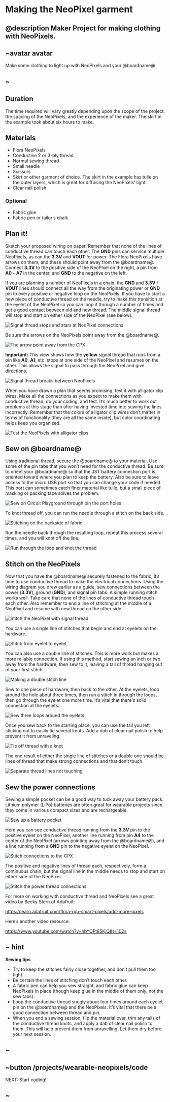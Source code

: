 # Making the NeoPixel garment

## @description Maker Project for making clothing with NeoPixels.

## ~avatar avatar

Make some clothing to light up with NeoPixels and your @boardname@

## ~
## Duration

The time required will vary greatly depending upon the scope of the project, the spacing of the NeoPixels, and the experience of the maker. The skirt in the example took about six hours to make.

## Materials 

* Flora NeoPixels
* Conductive 2 or 3-ply thread
* Normal sewing thread 
* Small needle
* Scissors
* Skirt or other garment of choice. The skirt in the example has tulle on the outer layers, which is great for diffusing the NeoPixels’ light.
* Clear nail polish

### Optional

* Fabric glue
* Fabric pen or tailor’s chalk

## Plan it!

Sketch your proposed wiring on paper. Remember that none of the lines of conductive thread can touch each other. The **GND** pins can service multiple NeoPixels, as can the **3.3V** and **VOUT** for power. The Flora NeoPixels have arrows on them, and these should point away from the @boardname@. Connect **3.3V** to the positive side of the NeoPixel on the right, a pin from **A0** - **A7** in the center, and **GND** to the negative on the left. 

If you are planning a number of NeoPixels in a chain, the **GND** and **3.3V** / **VOUT** lines should connect all the way from the originating power or **GND** pin to every positive or negative loop on the NeoPixels. If you have to start a new piece of conductive thread on the needle, try to make this transition at the eyelet of the NeoPixel so you can loop it through a number of times and get a good contact between old and new thread. The middle signal thread will stop and start on either side of the NeoPixel (see below). 

![Signal thread stops and stars at NeoPixel connections](/static/cp/projects/wearable-neopixels/middle-signal-thread.jpg)

Be sure the arrows on the NeoPixels point away from the @boardname@. 

![The arrow point away from the CPX](/static/cp/projects/wearable-neopixels/point-arrows-away.jpg)

**Important:** This view shows how the **yellow** signal thread that runs from a pin like **A0**, **A1**, etc. stops at one side of the NeoPixel and resumes on the other. This allows the signal to pass through the NeoPixel and give directions. 

![Signal thread breaks between NeoPixels](/static/cp/projects/wearable-neopixels/signal-thread-chain.jpg)

When you have drawn a plan that seems promising, test it with alligator clip wires. Make all the connections as you expect to make them with conductive thread, do your coding, and test. It’s much better to work out problems at this stage than after having invested time into sewing the lines incorrectly. Remember that the colors of alligator clip wires don’t matter in terms of functionality (they are all the same inside), but color coordinating helps keep you organized.

![Test the NeoPixels with alligator clips](/static/cp/projects/wearable-neopixels/test-with-clips.jpg)

## Sew on @boardname@

Using traditional thread, secure the @boardname@ to your material. Use some of the pin tabs that you won’t need for the conductive thread. Be sure to orient your @boardname@ so that the JST battery connection port is oriented toward where you plan to keep the battery. Also be sure to leave access to the micro USB port so that you can change your code if needed. This port can sometimes catch finer material like tulle, but a small piece of masking or packing tape solves the problem. 

![Sew on Circuit Playground through pin the port holes](/static/cp/projects/wearable-neopixels/cpx-sewn-on.jpg)

To knot thread off, you can run the needle through a stitch on the back side.

![Stitching on the backside of fabric](/static/cp/projects/wearable-neopixels/thread-backside.jpg)

Run the needle back through the resulting loop, repeat this process several times, and you will knot off the line. 

![Run through the loop and knot the thread](/static/cp/projects/wearable-neopixels/loop-and-knot.jpg)

## Stitch on the NeoPixels

Now that you have the @boardname@ securely fastened to the fabric, it’s time to use conductive thread to make the electrical connections. Using the wiring diagram you drew earlier as a guide, sew connections between the power (**3.3V**), ground (**GND**), and signal pin tabs. A simple running stitch works well. Take care that none of the lines of conductive thread touch each other. Also remember to end a line of stitching at the middle of a NeoPixel and resume with new thread on the other side. 

![Stitch the NeoPixel with signal thread](/static/cp/projects/wearable-neopixels/stitch-neopixel-signal.jpg)

You can use a single line of stitches that begin and end at eyelets on the hardware.

![Stitch from eyelet to eyelet](/static/cp/projects/wearable-neopixels/eyelet-to-eyelet.jpg)

You can also use a double line of stitches. This is more work but makes a more reliable connection. If using this method, start sewing an inch or two away from the hardware, then sew to it, leaving a tail of thread hanging out of your first stitch.

![Making a double stitch line](/static/cp/projects/wearable-neopixels/double-stitch-line.jpg)

Sew to one piece of hardware, then back to the other. At the eyelets, loop around the hole about three times, then run a stitch in through the loops, then go through the eyelet one more time. It’s vital that there's solid connection at the eyelets.

![Sew three loops around the eyelets](/static/cp/projects/wearable-neopixels/three-loop-eyelet.jpg)

Once you sew back to the starting place, you can use the tail you left sticking out to easily tie several knots. Add a dab of clear nail polish to help prevent it from unraveling. 

![Tie off thread with a knot](/static/cp/projects/wearable-neopixels/tie-off-knot.jpg)

The end result of either the single line of stitches or a double one should be lines of thread that make strong connections and that don’t touch.

![Separate thread lines not touching](/static/cp/projects/wearable-neopixels/separate-thread-lines.jpg)

## Sew the power connections

Sewing a simple pocket can be a good way to tuck away your battery pack. Lithium polymer (LiPo) batteries are often great for wearable projects since they come in various compact sizes and are rechargeable. 

![Sew up a battery pocket](/static/cp/projects/wearable-neopixels/battery-pocket.jpg)

Here you can see conductive thread running from the **3.3V** pin to the positive eyelet on the NeoPixel, another line running from pin **A4** to the center of the NeoPixel (arrows pointing away from the @boardname@), and a line running from a **GND** pin to the negative eyelet on the NeoPixel. 

![Stitch connections to the CPX](/static/cp/projects/wearable-neopixels/cpx-stitch-neopixel.jpg)

The positive and negative lines of thread each, respectively, form a continuous chain, but the signal line in the middle needs to stop and start on either side of the NeoPixel. 

![Stitch the power thread connections](/static/cp/projects/wearable-neopixels/power-thread-stitches.jpg)

For more on working with conductive thread and NeoPixels see a great video by Becky Stern of Adafruit:

https://learn.adafruit.com/flora-rgb-smart-pixels/add-more-pixels

Here’s another video resource:

https://www.youtube.com/watch?v=hbYOFt85KjQ&t=102s 
<br/>

## ~ hint

**Sewing tips**

* Try to keep the stitches fairly close together, and don’t pull them too tight.
* Be certain the lines of stitching don’t touch each other. 
* A fabric pen can help you sew straight, and fabric glue can keep NeoPixels in place (though keep glue in the middle of them only, not the sew tabs).
* Loop the conductive thread snugly about four times around each eyelet pin on the @boardname@ and the NeoPixels. It’s vital that there be a good connection between thread and pin. 
* When you end a sewing session, flip the material over, trim any tails of the conductive thread knots, and apply a dab of clear nail polish to them. This will help prevent them from unravelling. Let them dry before your next session. 

## ~

## ~button /projects/wearable-neopixels/code
NEXT: Start coding!
## ~
